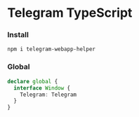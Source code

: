 # Telegram TypeScript

### Install

```shell 
npm i telegram-webapp-helper
```

### Global

```ts 
declare global {
  interface Window {
    Telegram: Telegram
  }
}
```
